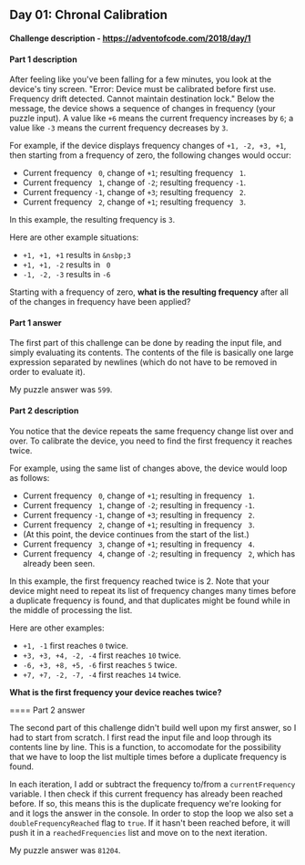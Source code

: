 ## Day 01: Chronal Calibration

#### Challenge description - https://adventofcode.com/2018/day/1

#### Part 1 description
After feeling like you've been falling for a few minutes, you look at the
device's tiny screen. "Error: Device must be calibrated before first use.
Frequency drift detected. Cannot maintain destination lock." Below the
message, the device shows a sequence of changes in frequency (your puzzle
input). A value like `+6` means the current frequency increases by `6`; a value
like `-3` means the current frequency decreases by `3`.

For example, if the device displays frequency changes of `+1, -2, +3, +1`,
then starting from a frequency of zero, the following changes would occur:

  - Current frequency <code>&nbsp;0</code>, change of `+1`; resulting frequency <code>&nbsp;1</code>.
  - Current frequency <code>&nbsp;1</code>, change of `-2`; resulting frequency `-1`.
  - Current frequency `-1`, change of `+3`; resulting frequency <code>&nbsp;2</code>.
  - Current frequency <code>&nbsp;2</code>, change of `+1`; resulting frequency <code>&nbsp;3</code>.
  
In this example, the resulting frequency is `3`.

Here are other example situations:
 
  - `+1, +1, +1` results in <code>&nsbp;3</code>
  - `+1, +1, -2` results in <code>&nbsp;0</code>
  - `-1, -2, -3` results in `-6`
  
Starting with a frequency of zero, **what is the resulting frequency** after
all of the changes in frequency have been applied?

#### Part 1 answer

The first part of this challenge can be done by reading the input file, and simply
evaluating its contents. The contents of the file is basically one large expression 
separated by newlines (which do not have to be removed in order to evaluate it).

My puzzle answer was `599`.

#### Part 2 description

You notice that the device repeats the same frequency change list over and
over. To calibrate the device, you need to find the first frequency it
reaches twice.

For example, using the same list of changes above, the device would loop as
follows:

  - Current frequency <code>&nbsp;0</code>, change of `+1`; resulting in frequency <code>&nbsp;1</code>.
  - Current frequency <code>&nbsp;1</code>, change of `-2`; resulting in frequency `-1`.
  - Current frequency `-1`, change of `+3`; resulting in frequency <code>&nbsp;2</code>.
  - Current frequency <code>&nbsp;2</code>, change of `+1`; resulting in frequency <code>&nbsp;3</code>.
  - (At this point, the device continues from the start of the list.)
  - Current frequency <code>&nbsp;3</code>, change of `+1`; resulting in frequency <code>&nbsp;4</code>.
  - Current frequency <code>&nbsp;4</code>, change of `-2`; resulting in frequency <code>&nbsp;2</code>, which has
    already been seen.

In this example, the first frequency reached twice is 2. Note that your
device might need to repeat its list of frequency changes many times before
a duplicate frequency is found, and that duplicates might be found while in
the middle of processing the list.

Here are other examples:

  - `+1, -1` first reaches `0` twice.
  - `+3, +3, +4, -2, -4` first reaches `10` twice.
  - `-6, +3, +8, +5, -6` first reaches `5` twice.
  - `+7, +7, -2, -7, -4` first reaches `14` twice.
  
**What is the first frequency your device reaches twice?**

==== Part 2 answer

The second part of this challenge didn't build well upon my first answer, so I had to start 
from scratch. I first read the input file and loop through its contents line by line.
This is a function, to accomodate for the possibility that we have to loop the list multiple
times before a duplicate frequency is found.

In each iteration, I add or subtract the frequency to/from a `currentFrequency` variable.
I then check if this current frequency has already been reached before. If so, this means
this is the duplicate frequency we're looking for and it logs the answer in the console.
In order to stop the loop we also set a `doubleFrequencyReached` flag to `true`.
If it hasn't been reached before, it will push it in a `reachedFrequencies` list and
move on to the next iteration.

My puzzle answer was `81204`.


